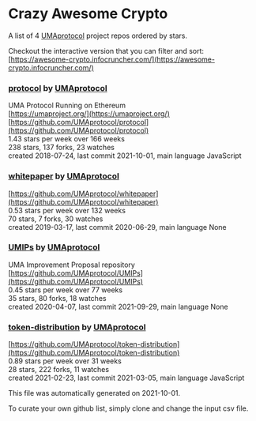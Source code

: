 # Crazy Awesome Crypto
A list of 4 [UMAprotocol](https://github.com/UMAprotocol) project repos ordered by stars.  

Checkout the interactive version that you can filter and sort: 
[https://awesome-crypto.infocruncher.com/](https://awesome-crypto.infocruncher.com/)  


### [protocol](https://github.com/UMAprotocol/protocol) by [UMAprotocol](https://github.com/UMAprotocol)  
UMA Protocol Running on Ethereum  
[https://umaproject.org/](https://umaproject.org/)  
[https://github.com/UMAprotocol/protocol](https://github.com/UMAprotocol/protocol)  
1.43 stars per week over 166 weeks  
238 stars, 137 forks, 23 watches  
created 2018-07-24, last commit 2021-10-01, main language JavaScript  


### [whitepaper](https://github.com/UMAprotocol/whitepaper) by [UMAprotocol](https://github.com/UMAprotocol)  
  
[https://github.com/UMAprotocol/whitepaper](https://github.com/UMAprotocol/whitepaper)  
0.53 stars per week over 132 weeks  
70 stars, 7 forks, 30 watches  
created 2019-03-17, last commit 2020-06-29, main language None  


### [UMIPs](https://github.com/UMAprotocol/UMIPs) by [UMAprotocol](https://github.com/UMAprotocol)  
UMA Improvement Proposal repository  
[https://github.com/UMAprotocol/UMIPs](https://github.com/UMAprotocol/UMIPs)  
0.45 stars per week over 77 weeks  
35 stars, 80 forks, 18 watches  
created 2020-04-07, last commit 2021-09-29, main language None  


### [token-distribution](https://github.com/UMAprotocol/token-distribution) by [UMAprotocol](https://github.com/UMAprotocol)  
  
[https://github.com/UMAprotocol/token-distribution](https://github.com/UMAprotocol/token-distribution)  
0.89 stars per week over 31 weeks  
28 stars, 222 forks, 11 watches  
created 2021-02-23, last commit 2021-03-05, main language JavaScript  


This file was automatically generated on 2021-10-01.  

To curate your own github list, simply clone and change the input csv file.  